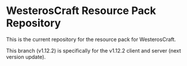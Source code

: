 # WesterosCraft Resource Pack Repository #

This is the current repository for the resource pack for WesterosCraft.  

This branch (v1.12.2) is specifically for the v1.12.2 client and server (next version update).
